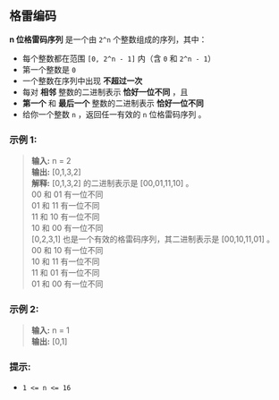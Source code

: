 ## 格雷编码

**n 位格雷码序列** 是一个由 `2^n` 个整数组成的序列，其中：

* 每个整数都在范围 `[0, 2^n - 1]` 内（含 `0` 和 `2^n - 1`）
* 第一个整数是 `0`
* 一个整数在序列中出现 **不超过一次**
* 每对 **相邻** 整数的二进制表示 **恰好一位不同** ，且
* **第一个** 和 **最后一个** 整数的二进制表示 **恰好一位不同**
* 给你一个整数 `n` ，返回任一有效的 `n` 位格雷码序列 。

### 示例 1:

> **输入:** n = 2                        
> **输出:** [0,1,3,2]  
> **解释:**
> [0,1,3,2] 的二进制表示是 [00,01,11,10] 。  
> 00 和 01 有一位不同  
> 01 和 11 有一位不同  
> 11 和 10 有一位不同  
> 10 和 00 有一位不同  
> [0,2,3,1] 也是一个有效的格雷码序列，其二进制表示是 [00,10,11,01] 。  
> 00 和 10 有一位不同  
> 10 和 11 有一位不同  
> 11 和 01 有一位不同  
> 01 和 00 有一位不同

### 示例 2:

> **输入:** n = 1                        
> **输出:** [0,1]

### 提示:

* `1 <= n <= 16`